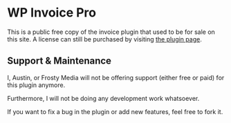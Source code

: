 WP Invoice Pro
======================

This is a public free copy of the invoice plugin that used to be for sale on this site.
A license can still be purchased by visiting [the plugin page](https://frosty.media/plugins/wordpress-invoice-pro/).

Support & Maintenance
-------
I, Austin, or Frosty Media will not be offering support (either free or paid)
for this plugin anymore.

Furthermore, I will not be doing any development work whatsoever.

If you want to fix a bug in the plugin or add new features, feel free to fork it. 